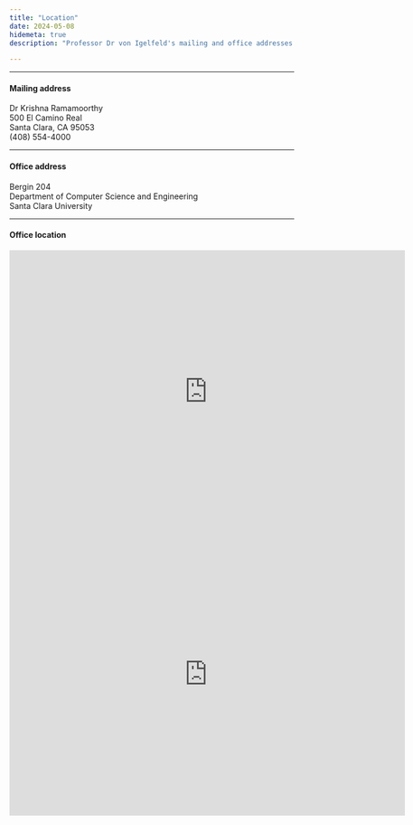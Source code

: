 ```yaml
---
title: "Location"
date: 2024-05-08
hidemeta: true
description: "Professor Dr von Igelfeld's mailing and office addresses at the Institute of Romance Philology."

---
```


---

#### Mailing address

Dr Krishna Ramamoorthy <br>
500 El Camino Real <br>
Santa Clara, CA 95053 <br>
(408) 554-4000

---

#### Office address

Bergin 204 <br>
Department of Computer Science and Engineering <br>
Santa Clara University

---

#### Office location

<iframe src="https://www.google.com/maps/place/500+El+Camino+Real+%23203,+Santa+Clara,+CA+95053/@37.3486036,-121.9392671,21z/data=!4m6!3m5!1s0x808fcbaed301600f:0xbb436bfab0624196!8m2!3d37.348603!4d-121.9392951!16s%2Fg%2F11sgx816vd?entry=ttu&g_ep=EgoyMDI1MDMyNS4xIKXMDSoJLDEwMjExNDU1SAFQAw%3D%3D" 
width="700" height="500" style="border:0;" allowfullscreen="" loading="lazy"></iframe>

<iframe src="https://www.google.com/maps/embed?pb=!1m18!1m12!1m3!1d10470.896334563153!2d12.085487114429176!3d48.99680799095555!2m3!1f0!2f0!3f0!3m2!1i1024!2i768!4f13.1!3m3!1m2!1s0x479fc1126394f30f%3A0xb4c5000594ee5334!2sUniversity%20of%20Regensburg!5e0!3m2!1sen!2sus!4v1714871932562!5m2!1sen!2sus" 
width="700" height="500" style="border:0;" allowfullscreen="" loading="lazy"></iframe>








